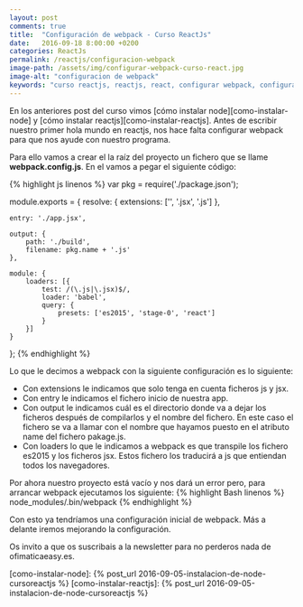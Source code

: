 ```yaml
---
layout: post
comments: true
title:  "Configuración de webpack - Curso ReactJs"
date:   2016-09-18 8:00:00 +0200
categories: ReactJs
permalink: /reactjs/configuracion-webpack
image-path: /assets/img/configurar-webpack-curso-react.jpg
image-alt: "configuracion de webpack"
keywords: "curso reactjs, reactjs, react, configurar webpack, configuracion webpack, webpack"
---
```

En los anteriores post del curso vimos [cómo instalar node][como-instalar-node] y [cómo instalar 
reactjs][como-instalar-reactjs]. Antes de escribir nuestro primer hola mundo en reactjs, nos hace 
falta configurar webpack para que nos ayude con nuestro programa.

Para ello vamos a crear el la raíz del proyecto un fichero que se llame 
**webpack.config.js**. En el vamos a pegar el siguiente código:

{% highlight js linenos %}
var pkg = require('./package.json');

module.exports = {
    resolve: {
        extensions: ['', '.jsx', '.js']
    },

    entry: './app.jsx',

    output: {
        path: './build',
        filename: pkg.name + '.js'
    },

    module: {
        loaders: [{
            test: /(\.js|\.jsx)$/,
            loader: 'babel',
            query: {
                presets: ['es2015', 'stage-0', 'react']
            }
        }]
    }
};
{% endhighlight %}

Lo que le decimos a webpack con la siguiente configuración es lo siguiente:

* Con extensions le indicamos que solo tenga en cuenta ficheros js y jsx.
* Con entry le indicamos el fichero inicio de nuestra app.
* Con output le indicamos cuál es el directorio donde va a dejar los ficheros después de compilarlos y el nombre del fichero. En este caso el fichero se va a llamar con el nombre que hayamos puesto en el atributo name del fichero pakage.js.
* Con loaders lo que le indicamos a webpack es que transpile los fichero es2015 y los ficheros jsx. Estos fichero los traducirá a js que entiendan todos los navegadores.

Por ahora nuestro proyecto está vacío y nos dará un error pero, para arrancar 
webpack ejecutamos los siguiente:
{% highlight Bash linenos %}
node_modules/.bin/webpack
{% endhighlight %}

Con esto ya tendríamos una configuración inicial de webpack. Más a delante iremos mejorando la configuración.

Os invito a que os suscribais a la newsletter para no perderos nada de ofimaticaeasy.es.

[como-instalar-node]: {% post_url 2016-09-05-instalacion-de-node-cursoreactjs %}
[como-instalar-reactjs]: {% post_url 2016-09-05-instalacion-de-node-cursoreactjs %}